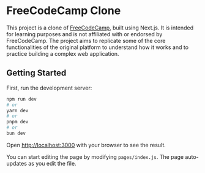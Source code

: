 # FreeCodeCamp Clone

This project is a clone of [FreeCodeCamp](https://www.freecodecamp.org/), built using Next.js. It is intended for learning purposes and is not affiliated with or endorsed by FreeCodeCamp. The project aims to replicate some of the core functionalities of the original platform to understand how it works and to practice building a complex web application.

## Getting Started

First, run the development server:

```bash
npm run dev
# or
yarn dev
# or
pnpm dev
# or
bun dev
```

Open [http://localhost:3000](http://localhost:3000) with your browser to see the result.

You can start editing the page by modifying `pages/index.js`. The page auto-updates as you edit the file.
